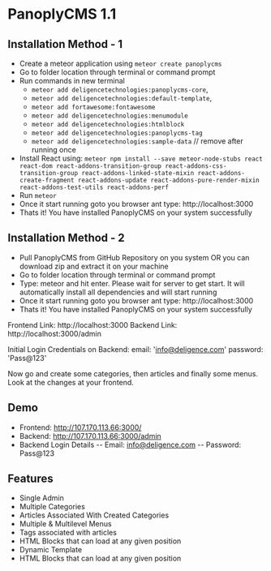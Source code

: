 # PanoplyCMS 1.1

## Installation Method - 1
- Create a meteor application using `meteor create panoplycms`
- Go to folder location through terminal or command prompt
- Run commands in new terminal 
	* `meteor add deligencetechnologies:panoplycms-core`, 
	* `meteor add deligencetechnologies:default-template`,
	* `meteor add fortawesome:fontawesome`
	* `meteor add deligencetechnologies:menumodule`
	* `meteor add deligencetechnologies:htmlblock`
	* `meteor add deligencetechnologies:panoplycms-tag`
	* `meteor add deligencetechnologies:sample-data` // remove after running once
- Install React using: `meteor npm install --save meteor-node-stubs react react-dom react-addons-transition-group react-addons-css-transition-group react-addons-linked-state-mixin react-addons-create-fragment react-addons-update react-addons-pure-render-mixin react-addons-test-utils react-addons-perf` 
- Run `meteor`
- Once it start running goto you browser ant type: http://localhost:3000
- Thats it! You have installed PanoplyCMS on your system successfully

## Installation Method - 2
- Pull PanoplyCMS from GitHub Repository on you system OR you can download zip and extract it on your machine
- Go to folder location through terminal or command prompt
- Type: meteor and hit enter. Please wait for server to get start. It will automatically install all dependencies and will start running
- Once it start running goto you browser ant type: http://localhost:3000
- Thats it! You have installed PanoplyCMS on your system successfully

Frontend Link: http://localhost:3000
Backend Link: http://localhost:3000/admin

Initial Login Credentials on Backend:
    email: 'info@deligence.com'
    password: 'Pass@123'

Now go and create some categories, then articles and finally some menus. Look at the changes at your frontend.

## Demo
- Frontend: http://107.170.113.66:3000/
- Backend: http://107.170.113.66:3000/admin
- Backend Login Details
	-- Email: info@deligence.com
	-- Password: Pass@123

## Features
- Single Admin
- Multiple Categories
- Articles Associated With Created Categories
- Multiple & Multilevel Menus
- Tags associated with articles
- HTML Blocks that can load at any given position
- Dynamic Template
- HTML Blocks that can load at any given position